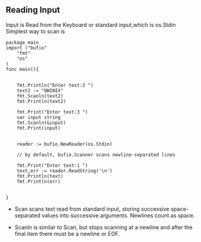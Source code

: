 ## Reading Input

Input is Read from the Keyboard or standard input,which is os.Stdin
Simplest way to scan is


    package main
    import ("bufio"
        "fmt"
        "os"
    )
    func main(){


        fmt.Println("Enter text:2 ")
        text2 := "QWINIX"
        fmt.Scanln(text2)
        fmt.Println(text2)

        fmt.Print("Enter text:3 ")
        var input string
        fmt.Scanln(&input)
        fmt.Print(input)


        reader := bufio.NewReader(os.Stdin)

        // by default, bufio.Scanner scans newline-separated lines

        fmt.Print("Enter text:1 ")
        text,err := reader.ReadString('\n')
        fmt.Println(text)
        fmt.Println(err)


    }



* Scan scans text read from standard input, storing successive space-separated values into successive arguments. Newlines count as space.

* Scanln is similar to Scan, but stops scanning at a newline and after the final item there must be a newline or EOF.